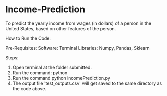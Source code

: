 # Income-Prediction
To predict the yearly income from wages (in dollars) of a person in the United States, based on other features of the person.

How to Run the Code:

Pre-Requisites: 
Software: Terminal
Libraries: Numpy, Pandas, Sklearn

Steps:
1. Open terminal at the folder submitted.
2. Run the command: python
3. Run the command  python incomePrediction.py
4. The output file 'test_outputs.csv' will get saved to the same directory as the code above.
